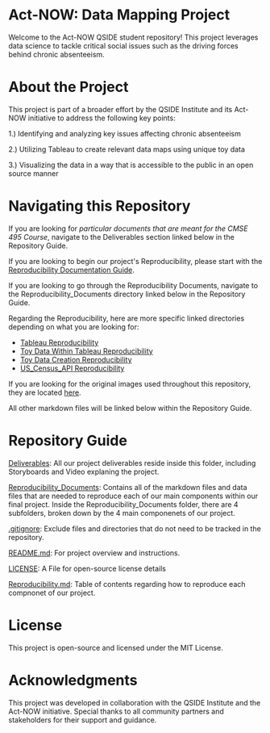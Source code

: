 # Act-NOW: Data Mapping Project

Welcome to the Act-NOW QSIDE student repository! This project leverages data science to tackle critical social issues such as the driving forces behind chronic absenteeism. 

# About the Project

This project is part of a broader effort by the QSIDE Institute and its Act-NOW initiative to address the following key points:

1.) Identifying and analyzing key issues affecting chronic absenteeism

2.) Utilizing Tableau to create relevant data maps using unique toy data

3.) Visualizing the data in a way that is accessible to the public in an open source manner

# Navigating this Repository 
If you are looking for *particular documents that are meant for the CMSE 495 Course*, navigate to the Deliverables section linked below in the Repository Guide. 

If you are looking to begin our project's Reproducibility, please start with the [Reproducibility Documentation Guide](/Reproducibility.md). 

If you are looking to go through the Reproducibility Documents, navigate to the Reproducibility_Documents directory linked below in the Repository Guide. 

Regarding the Reproducibility, here are more specific linked directories depending on what you are looking for:
- [Tableau Reproducibility](/Reproducibility_Documents/Tableau)
- [Toy Data Within Tableau Reproducibility](/Reproducibility_Documents/Toy_Data_TableauSheet)
- [Toy Data Creation Reproducibility](/Reproducibility_Documents/Toy_Dataset)
- [US_Census_API Reproducibility](/Reproducibility_Documents/US_Census_API)

If you are looking for the original images used throughout this repository, they are located [here](/docs/images).

All other markdown files will be linked below within the Repository Guide.




# Repository Guide

[Deliverables](/Deliverables): All our project deliverables reside inside this folder, including Storyboards and Video explaning the project. 

[Reproducibility_Documents](/Reproducibility_Documents): Contains all of the markdown files and data files that are needed to reproduce each of our main components within our final project. Inside the Reproducibility_Documents folder, there are 4 subfolders, broken down by the 4 main componenets of our project.

[.gitignore](.gitignore): Exclude files and directories that do not need to be tracked in the repository.

[README.md](README.md): For project overview and instructions.

[LICENSE](LICENSE): A File for open-source license details

[Reproducibility.md](/Reproducibility.md): Table of contents regarding how to reproduce each compnonet of our project.

# License

This project is open-source and licensed under the MIT License.

# Acknowledgments

This project was developed in collaboration with the QSIDE Institute and the Act-NOW initiative. Special thanks to all community partners and stakeholders for their support and guidance.


